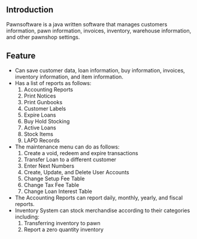 ## Introduction ##
Pawnsoftware is a java written software that manages customers information, pawn information, invoices, inventory, warehouse information, and other pawnshop settings.


## Feature ##
  * Can save customer data, loan information, buy information, invoices, inventory information, and item information.
  * Has a list of reports as follows:
    1. Accounting Reports
    1. Print Notices
    1. Print Gunbooks
    1. Customer Labels
    1. Expire Loans
    1. Buy Hold Stocking
    1. Active Loans
    1. Stock Items
    1. LAPD Records
  * The maintenance menu can do as follows:
    1. Create a void, redeem and expire transactions
    1. Transfer Loan to a different customer
    1. Enter Next Numbers
    1. Create, Update, and Delete User Accounts
    1. Change Setup Fee Table
    1. Change Tax Fee Table
    1. Change Loan Interest Table
  * The Accounting Reports can report daily, monthly, yearly, and fiscal  reports.
  * Inventory System can stock merchandise according to their categories including:
    1. Transferring inventory to pawn
    1. Report a zero quantity inventory